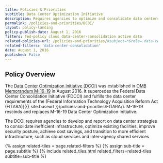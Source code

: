 ```yaml
---
title: Policies & Priorities
subtitle: Data Center Optimization Initiative
description: Requires agencies to optimize and consolidate data centers to deliver better services to the public while increasing return-on-investment to taxpayers.
permalink: /policies-and-priorities/DCOI/
layout: policy-landing
policy-publish-date: August 1, 2016
filters: fed-policy cloud data-center-consolidation active data
related-policies-url: /policies-and-priorities/#subject=*&role=.data-center-consolidation&status=*
related-filters: 'data-center-consolidation'
date: August 1, 2016
published: False
---
```

## Policy Overview ##
The [Data Center Optimization Initiative (DCOI)](https://datacenters.cio.gov/) was established in [OMB Memorandum M-19-19](https://www.whitehouse.gov/wp-content/uploads/2019/06/M-19-19-Data-Centers.pdf) in August 2016. It supercedes the Federal Data Center Consolidation Initiative (FDCCI) and fulfills the data center requirements of the [Federal Information Technology Acquisition Reform Act (FITARA)]({{ site.baseurl }}/policies-and-priorities/FITARA/). M-19-19 rescinds and replaces M-16-19 Data Center Optimization Initiative.

The DCOI requires agencies to develop and report on data center strategies to consolidate inefficient infrastructure, optimize existing facilities, improve security posture, achieve cost savings, and transition to more efficient infrastructure, such as cloud services and inter-agency shared services
&nbsp;

{% assign related-tiles = page.related-filters %}
{% assign sub-title = page.subtitle %}
{% include related_tiles.html  related_filters=related-tiles subtitle=sub-title %}

